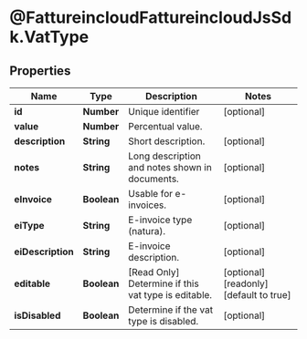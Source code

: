 # @FattureincloudFattureincloudJsSdk.VatType

## Properties

Name | Type | Description | Notes
------------ | ------------- | ------------- | -------------
**id** | **Number** | Unique identifier | [optional] 
**value** | **Number** | Percentual value. | 
**description** | **String** | Short description. | [optional] 
**notes** | **String** | Long description and notes shown in documents. | [optional] 
**eInvoice** | **Boolean** | Usable for e-invoices. | [optional] 
**eiType** | **String** | E-invoice type (natura). | [optional] 
**eiDescription** | **String** | E-invoice description. | [optional] 
**editable** | **Boolean** | [Read Only] Determine if this vat type is editable. | [optional] [readonly] [default to true]
**isDisabled** | **Boolean** | Determine if the vat type is disabled. | [optional] 


